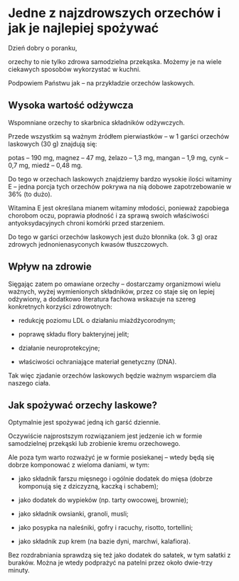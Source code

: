 # Jedne z najzdrowszych orzechów i jak je najlepiej spożywać

Dzień dobry o poranku,

orzechy to nie tylko zdrowa samodzielna przekąska. Możemy je na wiele ciekawych sposobów wykorzystać w kuchni.

Podpowiem Państwu jak – na przykładzie orzechów laskowych.

## Wysoka wartość odżywcza

Wspomniane orzechy to skarbnica składników odżywczych.

Przede wszystkim są ważnym źródłem pierwiastków – w 1 garści orzechów laskowych (30 g) znajdują się:

potas – 190 mg, magnez – 47 mg, żelazo – 1,3 mg, mangan – 1,9 mg, cynk – 0,7 mg, miedź – 0,48 mg.

Do tego w orzechach laskowych znajdziemy bardzo wysokie ilości witaminy E – jedna porcja tych orzechów pokrywa na nią dobowe zapotrzebowanie w 36% (to dużo).

Witamina E jest określana mianem witaminy młodości, ponieważ zapobiega chorobom oczu, poprawia płodność i za sprawą swoich właściwości antyoksydacyjnych chroni komórki przed starzeniem.

Do tego w garści orzechów laskowych jest dużo błonnika (ok. 3 g) oraz zdrowych jednonienasyconych kwasów tłuszczowych.

## Wpływ na zdrowie

Sięgając zatem po omawiane orzechy – dostarczamy organizmowi wielu ważnych, wyżej wymienionych składników, przez co staje się on lepiej odżywiony, a dodatkowo literatura fachowa wskazuje na szereg konkretnych korzyści zdrowotnych:

- redukcję poziomu LDL o działaniu miażdżycorodnym;

- poprawę składu flory bakteryjnej jelit;

- działanie neuroprotekcyjne;

- właściwości ochraniające materiał genetyczny (DNA).

Tak więc zjadanie orzechów laskowych będzie ważnym wsparciem dla naszego ciała.

## Jak spożywać orzechy laskowe?

Optymalnie jest spożywać jedną ich garść dziennie.

Oczywiście najprostszym rozwiązaniem jest jedzenie ich w formie samodzielnej przekąski lub zrobienie kremu orzechowego.

Ale poza tym warto rozważyć je w formie posiekanej – wtedy będą się dobrze komponować z wieloma daniami, w tym:

- jako składnik farszu mięsnego i ogólnie dodatek do mięsa (dobrze komponują się z dziczyzną, kaczką i schabem);

- jako dodatek do wypieków (np. tarty owocowej, brownie);

- jako składnik owsianki, granoli, musli;

- jako posypka na naleśniki, gofry i racuchy, risotto, tortellini;

- jako składnik zup krem (na bazie dyni, marchwi, kalafiora).

Bez rozdrabniania sprawdzą się też jako dodatek do sałatek, w tym sałatki z buraków. Można je wtedy podprażyć na patelni przez około dwie-trzy minuty.

